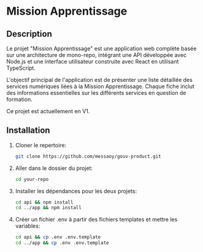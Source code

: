 # Mission Apprentissage



## Description

Le projet "Mission Apprentissage" est une application web complète basée sur une architecture de mono-repo, intégrant une API développée avec Node.js et une interface utilisateur construite avec React en utilisant TypeScript.

L'objectif principal de l'application est de présenter une liste détaillée des services numériques liées à la Mission Apprentissage. Chaque fiche inclut des informations essentielles sur les différents services en question de formation.

   Ce projet est actuellement en V1.
## Installation

1. Cloner le repertoire:
   ```bash
   git clone https://github.com/messaoy/gouv-product.git
   ```
2. Aller dans le dossier du projet:
   ```bash
   cd your-repo
   ```
3. Installer les dépendances pour les deux projets:
   ```bash
   cd api && npm install
   cd ../app && npm install
   ```

4. Créer un fichier .env à partir des fichiers templates et mettre les variables:
   ```bash
   cd api && cp .env .env.template
   cd ../app && cp .env .env.template
   ```
